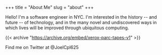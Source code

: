 +++
title = "About Me"
slug = "about"
+++

Hello! I'm a software engineer in NYC. I'm interested in the history -- and future -- of technology, and in the many novel and undiscovered ways in which lives will be improved through ubiquitous computing.

{{< archive "https://archive.org/embed/xerox-parc-tapes-v1" >}}

Find me on Twitter at @JoelCpl625